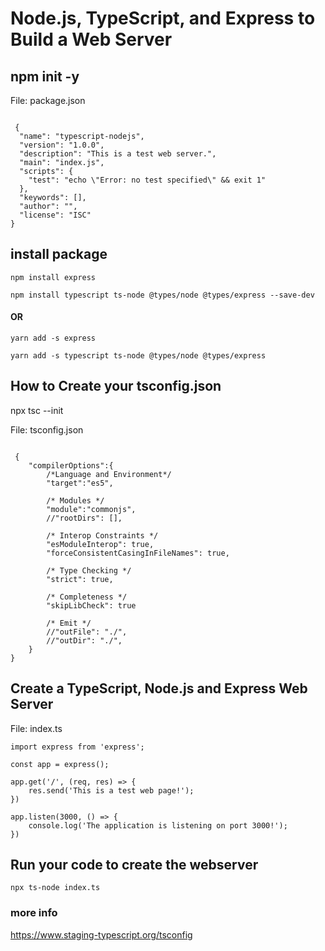 # Node.js, TypeScript, and Express to Build a Web Server


## npm init -y

File: package.json

````

 {
  "name": "typescript-nodejs",
  "version": "1.0.0",
  "description": "This is a test web server.",
  "main": "index.js",
  "scripts": {
    "test": "echo \"Error: no test specified\" && exit 1"
  },
  "keywords": [],
  "author": "",
  "license": "ISC"
}
````

## install package

````
npm install express

npm install typescript ts-node @types/node @types/express --save-dev

````

#### OR

````
yarn add -s express

yarn add -s typescript ts-node @types/node @types/express

````

## How to Create your tsconfig.json

npx tsc --init

File: tsconfig.json

````

 {
    "compilerOptions":{
        /*Language and Environment*/
        "target":"es5",

        /* Modules */
        "module":"commonjs",
        //"rootDirs": [],

        /* Interop Constraints */
        "esModuleInterop": true,
        "forceConsistentCasingInFileNames": true,

        /* Type Checking */
        "strict": true,

        /* Completeness */
        "skipLibCheck": true

        /* Emit */
        //"outFile": "./",
        //"outDir": "./",
    }
}
````

## Create a TypeScript, Node.js and Express Web Server

File: index.ts

````
import express from 'express';

const app = express();

app.get('/', (req, res) => {
    res.send('This is a test web page!');
})

app.listen(3000, () => {
    console.log('The application is listening on port 3000!');
})

````

## Run your code to create the webserver

````
npx ts-node index.ts
````

### more info 


https://www.staging-typescript.org/tsconfig


